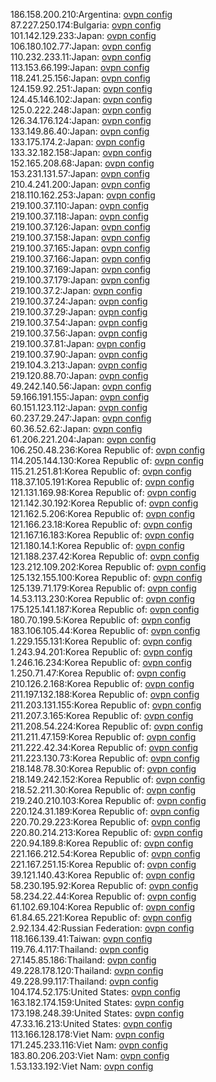186.158.200.210:Argentina: [ovpn config](vpn/186_158_200_210.ovpn)  
87.227.250.174:Bulgaria: [ovpn config](vpn/87_227_250_174.ovpn)  
101.142.129.233:Japan: [ovpn config](vpn/101_142_129_233.ovpn)  
106.180.102.77:Japan: [ovpn config](vpn/106_180_102_77.ovpn)  
110.232.233.11:Japan: [ovpn config](vpn/110_232_233_11.ovpn)  
113.153.66.199:Japan: [ovpn config](vpn/113_153_66_199.ovpn)  
118.241.25.156:Japan: [ovpn config](vpn/118_241_25_156.ovpn)  
124.159.92.251:Japan: [ovpn config](vpn/124_159_92_251.ovpn)  
124.45.146.102:Japan: [ovpn config](vpn/124_45_146_102.ovpn)  
125.0.222.248:Japan: [ovpn config](vpn/125_0_222_248.ovpn)  
126.34.176.124:Japan: [ovpn config](vpn/126_34_176_124.ovpn)  
133.149.86.40:Japan: [ovpn config](vpn/133_149_86_40.ovpn)  
133.175.174.2:Japan: [ovpn config](vpn/133_175_174_2.ovpn)  
133.32.182.158:Japan: [ovpn config](vpn/133_32_182_158.ovpn)  
152.165.208.68:Japan: [ovpn config](vpn/152_165_208_68.ovpn)  
153.231.131.57:Japan: [ovpn config](vpn/153_231_131_57.ovpn)  
210.4.241.200:Japan: [ovpn config](vpn/210_4_241_200.ovpn)  
218.110.162.253:Japan: [ovpn config](vpn/218_110_162_253.ovpn)  
219.100.37.110:Japan: [ovpn config](vpn/219_100_37_110.ovpn)  
219.100.37.118:Japan: [ovpn config](vpn/219_100_37_118.ovpn)  
219.100.37.126:Japan: [ovpn config](vpn/219_100_37_126.ovpn)  
219.100.37.158:Japan: [ovpn config](vpn/219_100_37_158.ovpn)  
219.100.37.165:Japan: [ovpn config](vpn/219_100_37_165.ovpn)  
219.100.37.166:Japan: [ovpn config](vpn/219_100_37_166.ovpn)  
219.100.37.169:Japan: [ovpn config](vpn/219_100_37_169.ovpn)  
219.100.37.179:Japan: [ovpn config](vpn/219_100_37_179.ovpn)  
219.100.37.2:Japan: [ovpn config](vpn/219_100_37_2.ovpn)  
219.100.37.24:Japan: [ovpn config](vpn/219_100_37_24.ovpn)  
219.100.37.29:Japan: [ovpn config](vpn/219_100_37_29.ovpn)  
219.100.37.54:Japan: [ovpn config](vpn/219_100_37_54.ovpn)  
219.100.37.56:Japan: [ovpn config](vpn/219_100_37_56.ovpn)  
219.100.37.81:Japan: [ovpn config](vpn/219_100_37_81.ovpn)  
219.100.37.90:Japan: [ovpn config](vpn/219_100_37_90.ovpn)  
219.104.3.213:Japan: [ovpn config](vpn/219_104_3_213.ovpn)  
219.120.88.70:Japan: [ovpn config](vpn/219_120_88_70.ovpn)  
49.242.140.56:Japan: [ovpn config](vpn/49_242_140_56.ovpn)  
59.166.191.155:Japan: [ovpn config](vpn/59_166_191_155.ovpn)  
60.151.123.112:Japan: [ovpn config](vpn/60_151_123_112.ovpn)  
60.237.29.247:Japan: [ovpn config](vpn/60_237_29_247.ovpn)  
60.36.52.62:Japan: [ovpn config](vpn/60_36_52_62.ovpn)  
61.206.221.204:Japan: [ovpn config](vpn/61_206_221_204.ovpn)  
106.250.48.236:Korea Republic of: [ovpn config](vpn/106_250_48_236.ovpn)  
114.205.144.130:Korea Republic of: [ovpn config](vpn/114_205_144_130.ovpn)  
115.21.251.81:Korea Republic of: [ovpn config](vpn/115_21_251_81.ovpn)  
118.37.105.191:Korea Republic of: [ovpn config](vpn/118_37_105_191.ovpn)  
121.131.169.98:Korea Republic of: [ovpn config](vpn/121_131_169_98.ovpn)  
121.142.30.192:Korea Republic of: [ovpn config](vpn/121_142_30_192.ovpn)  
121.162.5.206:Korea Republic of: [ovpn config](vpn/121_162_5_206.ovpn)  
121.166.23.18:Korea Republic of: [ovpn config](vpn/121_166_23_18.ovpn)  
121.167.16.183:Korea Republic of: [ovpn config](vpn/121_167_16_183.ovpn)  
121.180.14.1:Korea Republic of: [ovpn config](vpn/121_180_14_1.ovpn)  
121.188.237.42:Korea Republic of: [ovpn config](vpn/121_188_237_42.ovpn)  
123.212.109.202:Korea Republic of: [ovpn config](vpn/123_212_109_202.ovpn)  
125.132.155.100:Korea Republic of: [ovpn config](vpn/125_132_155_100.ovpn)  
125.139.71.179:Korea Republic of: [ovpn config](vpn/125_139_71_179.ovpn)  
14.53.113.230:Korea Republic of: [ovpn config](vpn/14_53_113_230.ovpn)  
175.125.141.187:Korea Republic of: [ovpn config](vpn/175_125_141_187.ovpn)  
180.70.199.5:Korea Republic of: [ovpn config](vpn/180_70_199_5.ovpn)  
183.106.105.44:Korea Republic of: [ovpn config](vpn/183_106_105_44.ovpn)  
1.229.155.131:Korea Republic of: [ovpn config](vpn/1_229_155_131.ovpn)  
1.243.94.201:Korea Republic of: [ovpn config](vpn/1_243_94_201.ovpn)  
1.246.16.234:Korea Republic of: [ovpn config](vpn/1_246_16_234.ovpn)  
1.250.71.47:Korea Republic of: [ovpn config](vpn/1_250_71_47.ovpn)  
210.126.2.168:Korea Republic of: [ovpn config](vpn/210_126_2_168.ovpn)  
211.197.132.188:Korea Republic of: [ovpn config](vpn/211_197_132_188.ovpn)  
211.203.131.155:Korea Republic of: [ovpn config](vpn/211_203_131_155.ovpn)  
211.207.3.165:Korea Republic of: [ovpn config](vpn/211_207_3_165.ovpn)  
211.208.54.224:Korea Republic of: [ovpn config](vpn/211_208_54_224.ovpn)  
211.211.47.159:Korea Republic of: [ovpn config](vpn/211_211_47_159.ovpn)  
211.222.42.34:Korea Republic of: [ovpn config](vpn/211_222_42_34.ovpn)  
211.223.130.73:Korea Republic of: [ovpn config](vpn/211_223_130_73.ovpn)  
218.148.78.30:Korea Republic of: [ovpn config](vpn/218_148_78_30.ovpn)  
218.149.242.152:Korea Republic of: [ovpn config](vpn/218_149_242_152.ovpn)  
218.52.211.30:Korea Republic of: [ovpn config](vpn/218_52_211_30.ovpn)  
219.240.210.103:Korea Republic of: [ovpn config](vpn/219_240_210_103.ovpn)  
220.124.31.189:Korea Republic of: [ovpn config](vpn/220_124_31_189.ovpn)  
220.70.29.223:Korea Republic of: [ovpn config](vpn/220_70_29_223.ovpn)  
220.80.214.213:Korea Republic of: [ovpn config](vpn/220_80_214_213.ovpn)  
220.94.189.8:Korea Republic of: [ovpn config](vpn/220_94_189_8.ovpn)  
221.166.212.54:Korea Republic of: [ovpn config](vpn/221_166_212_54.ovpn)  
221.167.251.15:Korea Republic of: [ovpn config](vpn/221_167_251_15.ovpn)  
39.121.140.43:Korea Republic of: [ovpn config](vpn/39_121_140_43.ovpn)  
58.230.195.92:Korea Republic of: [ovpn config](vpn/58_230_195_92.ovpn)  
58.234.22.44:Korea Republic of: [ovpn config](vpn/58_234_22_44.ovpn)  
61.102.69.104:Korea Republic of: [ovpn config](vpn/61_102_69_104.ovpn)  
61.84.65.221:Korea Republic of: [ovpn config](vpn/61_84_65_221.ovpn)  
2.92.134.42:Russian Federation: [ovpn config](vpn/2_92_134_42.ovpn)  
118.166.139.41:Taiwan: [ovpn config](vpn/118_166_139_41.ovpn)  
119.76.4.117:Thailand: [ovpn config](vpn/119_76_4_117.ovpn)  
27.145.85.186:Thailand: [ovpn config](vpn/27_145_85_186.ovpn)  
49.228.178.120:Thailand: [ovpn config](vpn/49_228_178_120.ovpn)  
49.228.99.117:Thailand: [ovpn config](vpn/49_228_99_117.ovpn)  
104.174.52.175:United States: [ovpn config](vpn/104_174_52_175.ovpn)  
163.182.174.159:United States: [ovpn config](vpn/163_182_174_159.ovpn)  
173.198.248.39:United States: [ovpn config](vpn/173_198_248_39.ovpn)  
47.33.16.213:United States: [ovpn config](vpn/47_33_16_213.ovpn)  
113.166.128.178:Viet Nam: [ovpn config](vpn/113_166_128_178.ovpn)  
171.245.233.116:Viet Nam: [ovpn config](vpn/171_245_233_116.ovpn)  
183.80.206.203:Viet Nam: [ovpn config](vpn/183_80_206_203.ovpn)  
1.53.133.192:Viet Nam: [ovpn config](vpn/1_53_133_192.ovpn)  
